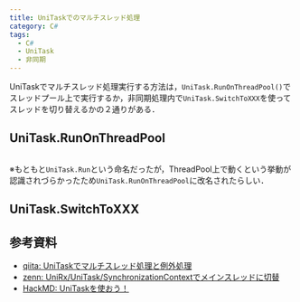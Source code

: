 ```yaml
---
title: UniTaskでのマルチスレッド処理
category: C#
tags:
  - C#
  - UniTask
  - 非同期
---
```


UniTaskでマルチスレッド処理実行する方法は，`UniTask.RunOnThreadPool()`でスレッドプール上で実行するか，非同期処理内で`UniTask.SwitchToXXX`を使ってスレッドを切り替えるかの２通りがある．

<!-- more -->


## UniTask.RunOnThreadPool

```cs

```

※もともと`UniTask.Run`という命名だったが，ThreadPool上で動くという挙動が認識されづらかったため`UniTask.RunOnThreadPool`に改名されたらしい．



## UniTask.SwitchToXXX





## 参考資料
- [qiita: UniTaskでマルチスレッド処理と例外処理](https://qiita.com/toRisouP/items/0c94002a092fcb29de22)
- [zenn: UniRx/UniTask/SynchronizationContextでメインスレッドに切替](https://zenn.dev/shiena/scraps/936798e4b62976)
- [HackMD: UniTaskを使おう！](https://hackmd.io/@-xLrSnFfROOeIeRnENCWcQ/Bke4eFcrd)


<!-- リンク -->

[1]:https://x.com/shiena/status/1368436291071709184